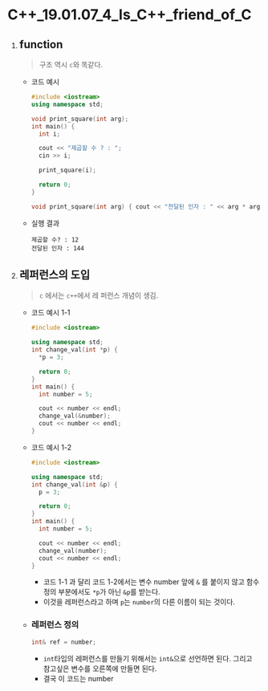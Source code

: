 # C++_19.01.07_4_Is_C++_friend_of_C

1. ## function

   > 구조 역시  `c`와 똑같다.

   - 코드 예시

     ```c++
     #include <iostream>
     using namespace std;
     
     void print_square(int arg);
     int main() {
       int i;
     
       cout << "제곱할 수 ? : ";
       cin >> i;
     
       print_square(i);
     
       return 0;
     }
     
     void print_square(int arg) { cout << "전달된 인자 : " << arg * arg << endl; }
     ```

   - 실행 결과

     ```
     제곱할 수? : 12
     전달된 인자 : 144
     ```

2. ## 레퍼런스의 도입

   > `c` 에서는 `c++`에서 레 퍼런스 개념이 생김. 

   - 코드 예시 1-1

     ```c++
     #include <iostream>
     
     using namespace std;
     int change_val(int *p) {
       *p = 3;
     
       return 0;
     }
     int main() {
       int number = 5;
     
       cout << number << endl;
       change_val(&number);
       cout << number << endl;
     }
     ```

   - 코드 예시 1-2

     ```c++
     #include <iostream>
     
     using namespace std;
     int change_val(int &p) {
       p = 3;
     
       return 0;
     }
     int main() {
       int number = 5;
     
       cout << number << endl;
       change_val(number);
       cout << number << endl;
     }
     ```

     - 코드 1-1 과 달리 코드 1-2에서는 변수 number 앞에 `&` 를 붙이지 않고 함수 정의 부분에서도 `*p`가 아닌  `&p`를 받는다. 
     - 이것을 레퍼런스라고 하며 `p`는 `number`의 다른 이름이 되는 것이다.

   - ### 레퍼런스 정의

     ```c++
     int& ref = number;
     ```

     - `int`타입의 레퍼런스를 만들기 위해서는 `int&`으로 선언하면 된다. 그리고 참고싶은 변수를 오른쪽에 만들면 된다.
     - 결국 이 코드는  number 